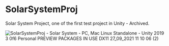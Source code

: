 # SolarSystemProj
Solar System Project, one of the first test project in Unity - Archived.

![SolarSystemProj - Solar System - PC, Mac   Linux Standalone - Unity 2019 3 0f6 Personal  PREVIEW PACKAGES IN USE  _DX11_ 27_09_2021 11 10 06 (2)](https://user-images.githubusercontent.com/50275340/134881018-1ce28f89-b3c8-440b-85b1-5ea573f9dac2.jpg)

